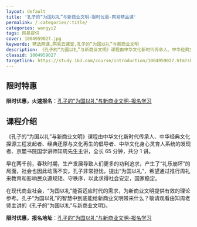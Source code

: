 ```yaml
---
layout: default
title: '孔子的“为国以礼”与新商业文明-限时优惠-网易精品课'
permalink: /:categories/:title/
categories: wangyi2
tags: 网易提供
cover: 1004959027.jpg
keywords: 精选网课,网易云课堂,孔子的“为国以礼”与新商业文明
description: 《孔子的“为国以礼”与新商业文明》课程由中华文化新时代传承人、中华经典文化探源工程发起者、经典还原与文化再生的倡导者、中
classid: 1004959027
targetlink: https://study.163.com/course/introduction/1004959027.htm?share=1&shareId=1025206652&utm_campaign=share&utm_medium=iphoneShare&utm_source=&utm_u=1025206652
---
```


## 限时特惠

**限时优惠，火速报名**：[孔子的“为国以礼”与新商业文明-报名学习](https://study.163.com/course/introduction/1004959027.htm?share=1&shareId=1025206652&utm_campaign=share&utm_medium=iphoneShare&utm_source=&utm_u=1025206652)

## 课程介绍

《孔子的“为国以礼”与新商业文明》课程由中华文化新时代传承人、中华经典文化探源工程发起者、经典还原与文化再生的倡导者、中华文化身心灵育人系统的发现者、京麓书院国学讲师知周先生主讲，全长 65 分钟，共分 1 讲。



早在两千前，春秋时期，生产发展导致人们更多的功利追求，产生了“礼乐崩坏”的局面，社会也因此动荡不安。孔子非常担忧，提出“为国以礼”，希望通过推行周礼来教育和影响民众遵规矩、守秩序，以此求得社会安定，国家稳定。 

在现代商业社会，“为国以礼”能否适应时代的需求，为新商业文明提供有效的理论参考。孔子“为国以礼”的智慧中到底能给新商业文明带来什么？敬请观看由知周老师主讲的《孔子的“为国以礼”与新商业文明》。

**限时优惠，报名地址**：[孔子的“为国以礼”与新商业文明-报名学习](https://study.163.com/course/introduction/1004959027.htm?share=1&shareId=1025206652&utm_campaign=share&utm_medium=iphoneShare&utm_source=&utm_u=1025206652)

